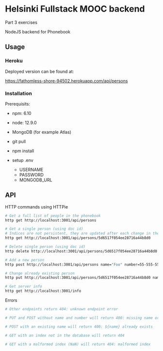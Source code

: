 # Helsinki Fullstack MOOC backend
Part 3 exercises

NodeJS backend for Phonebook

## Usage

### Heroku
Deployed version can be found at:

https://fathomless-shore-94502.herokuapp.com/api/persons

### Installation
Prerequisits:

- npm: 6.10
- node: 12.9.0
- MongoDB (for example Atlas)

- git pull
- npm install
- setup .env
  * USERNAME
  * PASSWORD
  * MONGODB_URL

## API
HTTP commands using HTTPie

``` bash
# Get a full list of people in the phonebook
http get http://localhost:3001/api/persons

# Get a single person (using doc id)
# Indices are not persistent, they are updated after each change in the database
http get http://localhost:3001/api/persons/5d6517f054ee28716a44b8d0

# Delete single person (using doc id)
http delete http://localhost:3001/api/persons/5d6517f054ee28716a44b8d0

# Add a new person
http post http://localhost:3001/api/persons name="Foo" number=55-555-555555

# Change already existing person
http put http://localhost:3001/api/persons/5d6517f054ee28716a44b8d0 name="Foo" number=55-555-555555

# Get server info
http get http://localhost:3001/info

```

Errors
``` bash
# Other endpoints return 404: unknown endpoint error

# PUT and POST without name and number will return 400: missing name or number

# POST with an existing name will return 400: ${name} already exists

# GET with an index not in the database will return 404

# GET with a malformed index (NaN) will return 404: malformed index
```

